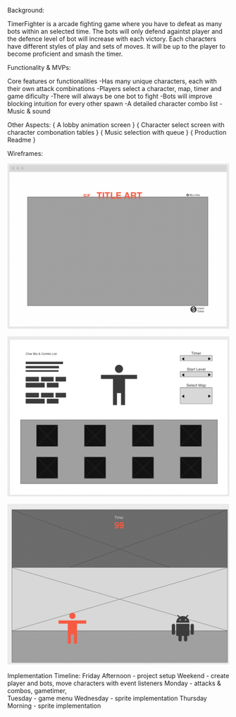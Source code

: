Background:

TimerFighter is a arcade fighting game where you have to defeat as many bots
within an selected time. The bots will only defend againtst player and the defence level of bot will increase with each victory.
Each characters have different styles of play and sets of moves. It will be up to the player to become proficient and smash the timer.

Functionality & MVPs:

Core features or functionalities
-Has many unique characters, each with their own attack combinations
-Players select a character, map, timer and game dificulty
-There will always be one bot to fight
-Bots will improve blocking intuition for every other spawn
-A detailed character combo list 
-Music & sound 

Other Aspects:
{ A lobby animation screen }
{ Character select screen with character combonation tables }
{ Music selection with queue }
{ Production Readme }

Wireframes:

![Hot Nets Home Page](wireframes/browser_page.png)

![Hot Nets Home Page](wireframes/select_menu.png)

![Hot Nets Home Page](wireframes/game.png)

Implementation Timeline:
Friday Afternoon - project setup
Weekend - create player and bots, move characters with event listeners
Monday - attacks & combos, gametimer,  
Tuesday - game menu
Wednesday - sprite implementation
Thursday Morning - sprite implementation



